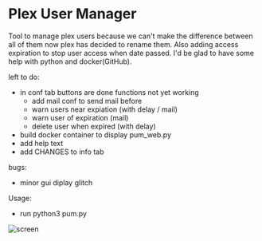 # Plex User Manager

Tool to manage plex users because we can't make the difference between all of them now plex has decided to rename them. 
Also adding access expiration to stop user access when date passed.
I'd be glad to have some help with python and docker(GitHub).

left to do:
- in conf tab buttons are done functions not yet working
  * add mail conf to send mail before
  * warn users near expiation (with delay / mail)
  * warn user of expiration (mail)
  * delete user when expired (with delay)
- build docker container to display pum_web.py
- add help text
- add CHANGES to info tab

bugs:
- minor gui diplay glitch

Usage:
 - run python3 pum.py
 
![screen](https://user-images.githubusercontent.com/9554635/172479259-af074417-b187-4483-8e98-91dde70861ba.png)
